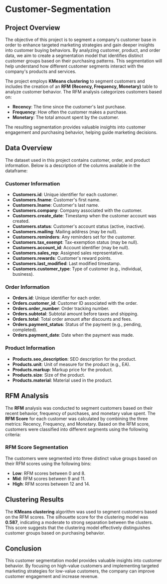 # Customer-Segmentation

## Project Overview

The objective of this project is to segment a company's customer base in order to enhance targeted marketing strategies and gain deeper insights into customer buying behaviors. By analyzing customer, product, and order data, we aim to create a segmentation model that identifies distinct customer groups based on their purchasing patterns. This segmentation will help understand how different customer segments interact with the company's products and services.

The project employs **KMeans clustering** to segment customers and includes the creation of an **RFM (Recency, Frequency, Monetary)** table to analyze customer behavior. The RFM analysis categorizes customers based on:
- **Recency**: The time since the customer's last purchase.
- **Frequency**: How often the customer makes a purchase.
- **Monetary**: The total amount spent by the customer.

The resulting segmentation provides valuable insights into customer engagement and purchasing behavior, helping guide marketing decisions.

## Data Overview

The dataset used in this project contains customer, order, and product information. Below is a description of the columns available in the dataframe:

### Customer Information
- **Customers.id**: Unique identifier for each customer.
- **Customers.fname**: Customer's first name.
- **Customers.lname**: Customer's last name.
- **Customers.company**: Company associated with the customer.
- **Customers.create_date**: Timestamp when the customer account was created.
- **Customers.status**: Customer's account status (active, inactive).
- **Customers.mailing**: Mailing address (may be null).
- **Customers.reminders**: Any reminders set for the customer.
- **Customers.tax_exempt**: Tax-exemption status (may be null).
- **Customers.account_id**: Account identifier (may be null).
- **Customers.sales_rep**: Assigned sales representative.
- **Customers.rewards**: Customer's reward points.
- **Customers.last_modified**: Last modified timestamp.
- **Customers.customer_type**: Type of customer (e.g., individual, business).

### Order Information
- **Orders.id**: Unique identifier for each order.
- **Orders.customer_id**: Customer ID associated with the order.
- **Orders.order_number**: Order tracking number.
- **Orders.subtotal**: Subtotal amount before taxes and shipping.
- **Orders.total**: Total order amount after discounts and fees.
- **Orders.payment_status**: Status of the payment (e.g., pending, completed).
- **Orders.payment_date**: Date when the payment was made.

### Product Information
- **Products.seo_description**: SEO description for the product.
- **Products.unit**: Unit of measure for the product (e.g., EA).
- **Products.markup**: Markup price for the product.
- **Products.size**: Size of the product.
- **Products.material**: Material used in the product.

## RFM Analysis

The **RFM** analysis was conducted to segment customers based on their recent behavior, frequency of purchases, and monetary value spent. The **RFM Score** for each customer was calculated by combining the three metrics: Recency, Frequency, and Monetary. Based on the RFM score, customers were classified into different segments using the following criteria:

### RFM Score Segmentation
The customers were segmented into three distinct value groups based on their RFM scores using the following bins:

- **Low**: RFM scores between 0 and 8.
- **Mid**: RFM scores between 9 and 11.
- **High**: RFM scores between 12 and 14.

## Clustering Results

The **KMeans clustering** algorithm was used to segment customers based on the RFM scores. The silhouette score for the clustering model was **0.587**, indicating a moderate to strong separation between the clusters. This score suggests that the clustering model effectively distinguishes customer groups based on purchasing behavior.

## Conclusion

This customer segmentation model provides valuable insights into customer behavior. By focusing on high-value customers and implementing targeted marketing strategies for low-value customers, the company can improve customer engagement and increase revenue.

